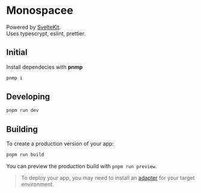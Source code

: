 # Monospacee

Powered by [SvelteKit](https://kit.svelte.dev/docs/introduction).\
Uses typescrypt, eslint, prettier.

## Initial

Install dependecies with **pnmp**

```bash
pnmp i
```

## Developing

```bash
pnpm run dev
```

## Building

To create a production version of your app:

```bash
pnpm run build
```

You can preview the production build with `pnpm run preview`.

> To deploy your app, you may need to install an [adapter](https://kit.svelte.dev/docs/adapters) for your target environment.
